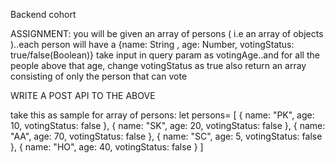 
Backend cohort

 
ASSIGNMENT:
you will be given an array of persons ( i.e an array of objects )..each person will have  a {name: String , age: Number, votingStatus: true/false(Boolean)}
take input in query param as votingAge..and for all the people above that age, change votingStatus as true
also return an array consisting of only the person that can vote

WRITE A POST API TO THE ABOVE


take this as sample for array of persons:
let persons= [
   {
   name: "PK",
   age: 10,
   votingStatus: false
},
{
   name: "SK",
   age: 20,
   votingStatus: false
},
{
   name: "AA",
   age: 70,
   votingStatus: false
},
{
   name: "SC",
   age: 5,
   votingStatus: false
},
{
   name: "HO",
   age: 40,
   votingStatus: false
}
]
 
 

